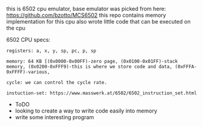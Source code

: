 this is 6502 cpu emulator,
base emulator was picked from here: https://github.com/bzotto/MCS6502
this repo contains memory implementation for this cpu
also wrote little code that can be executed on the cpu

6502 CPU specs:

	registers: a, x, y, sp, pc, p, sp

	memory: 64 KB [(0x0000-0x00FF)-zero page, (0x0100-0x01FF)-stack memory, (0x0200-0xFFF9)-this is where we store code and data, (0xFFFA-0xFFFF)-various, 

	cycle: we can control the cycle rate.

	instuction-set: https://www.masswerk.at/6502/6502_instruction_set.html


- ToDO
- looking to create a way to write code easily into memory
- write some interesting program
